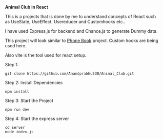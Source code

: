**Animal Club in React**

This is a projects that is done by me to understand concepts of React such as UseState, UseEffect, Usereducer and Customhooks etc..

I have used Express.js for backend and Chance.js to generate Dummy data.

This project will look similar to [Phone Book](https://github.com/Anandprabhu530/phone_book.git) project. Custom hooks are being used here.

Also vite is the tool used for react setup.

Step 1:

```
git clone https://github.com/Anandprabhu530/Animal_Club.git
```

Step 2: Install Dependencies

```
npm install
```

Step 3: Start the Project

```
npm run dev
```

Step 4: Start the express server

```
cd server
node index.js
```
